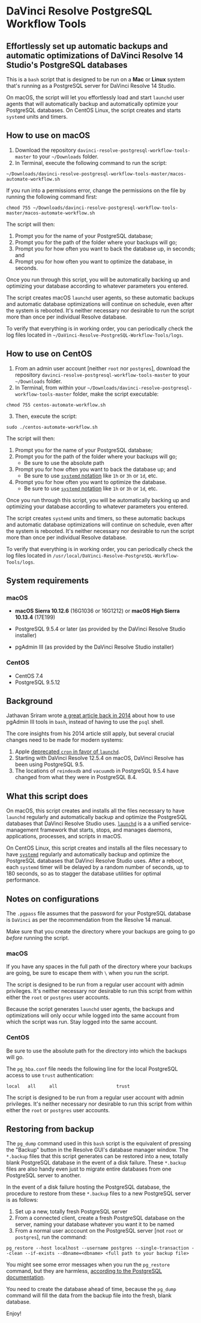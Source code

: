 # DaVinci Resolve PostgreSQL Workflow Tools
## Effortlessly set up automatic backups and automatic optimizations of DaVinci Resolve 14 Studio's PostgreSQL databases

This is a `bash` script that is designed to be run on a **Mac** or **Linux** system that's running as a PostgreSQL server for DaVinci Resolve 14 Studio.

On macOS, the script will let you effortlessly load and start `launchd` user agents that will automatically backup and automatically optimize your PostgreSQL databases. On CentOS Linux, the script creates and starts `systemd` units and timers.

## How to use on macOS
1. Download the repository `davinci-resolve-postgresql-workflow-tools-master` to your `~/Downloads` folder.
2. In Terminal, execute the following command to run the script:
```
~/Downloads/davinci-resolve-postgresql-workflow-tools-master/macos-automate-workflow.sh
```
If you run into a permissions error, change the permissions on the file by running the following command first:
```
chmod 755 ~/Downloads/davinci-resolve-postgresql-workflow-tools-master/macos-automate-workflow.sh
```

The script will then:
1. Prompt you for the name of your PostgreSQL database;
2. Prompt you for the path of the folder where your backups will go;
3. Prompt you for how often you want to back the database up, in seconds; and
4. Prompt you for how often you want to optimize the database, in seconds.

Once you run through this script, you will be automatically backing up and optimizing your database according to whatever parameters you entered.

The script creates macOS `launchd` user agents, so these automatic backups and automatic database optimizations will continue on schedule, even after the system is rebooted. It's neither necessary nor desirable to run the script more than once per individual Resolve database.

To verify that everything is in working order, you can periodically check the log files located in `~/DaVinci-Resolve-PostgreSQL-Workflow-Tools/logs`.

## How to use on CentOS
1. From an admin user account [neither `root` nor `postgres`], download the repository `davinci-resolve-postgresql-workflow-tools-master` to your `~/Downloads` folder.
2. In Terminal, from within your `~/Downloads/davinci-resolve-postgresql-workflow-tools-master` folder, make the script executable:
```
chmod 755 centos-automate-workflow.sh
```
3. Then, execute the script:
```
sudo ./centos-automate-workflow.sh
```

The script will then:
1. Prompt you for the name of your PostgreSQL database;
2. Prompt you for the path of the folder where your backups will go;
    - Be sure to use the absolute path
3. Prompt you for how often you want to back the database up; and
    - Be sure to use [`systemd` notation](https://www.freedesktop.org/software/systemd/man/systemd.time.html) like `1h` or `3h` or `1d`, etc.
4. Prompt you for how often you want to optimize the database.
    - Be sure to use [`systemd` notation](https://www.freedesktop.org/software/systemd/man/systemd.time.html) like `1h` or `3h` or `1d`, etc.

Once you run through this script, you will be automatically backing up and optimizing your database according to whatever parameters you entered.

The script creates `systemd` units and timers, so these automatic backups and automatic database optimizations will continue on schedule, even after the system is rebooted. It's neither necessary nor desirable to run the script more than once per individual Resolve database.

To verify that everything is in working order, you can periodically check the log files located in `/usr/local/DaVinci-Resolve-PostgreSQL-Workflow-Tools/logs`.

## System requirements

### macOS

* **macOS Sierra 10.12.6** (16G1036 or 16G1212) or **macOS High Sierra 10.13.4** (17E199)

* PostgreSQL 9.5.4 or later (as provided by the DaVinci Resolve Studio installer)
* pgAdmin III (as provided by the DaVinci Resolve Studio installer)

### CentOS

* CentOS 7.4
* PostgreSQL 9.5.12
	
## Background

Jathavan Sriram wrote [a great article back in 2014](http://jathavansriram.github.io/2014/04/20/davinci-resolve-how-to-backup-optimize/) about how to use pgAdmin III tools in `bash`, instead of having to use the `psql` shell.

The core insights from his 2014 article still apply, but several crucial changes need to be made for modern systems:
1. Apple [deprecated `cron` in favor of `launchd`](https://developer.apple.com/library/content/documentation/MacOSX/Conceptual/BPSystemStartup/Chapters/ScheduledJobs.html). 
2. Starting with DaVinci Resolve 12.5.4 on macOS, DaVinci Resolve has been using PostgreSQL 9.5.
3. The locations of `reindexdb` and `vacuumdb` in PostgreSQL 9.5.4 have changed from what they were in PostgreSQL 8.4.

## What this script does

On macOS, this script creates and installs all the files necessary to have `launchd` regularly and automatically backup and optimize the PostgreSQL databases that DaVinci Resolve Studio uses. [`launchd`](https://en.wikipedia.org/wiki/Launchd) is a a unified service-management framework that starts, stops, and manages daemons, applications, processes, and scripts in macOS.

On CentOS Linux, this script creates and installs all the files necessary to have [`systemd`](https://en.wikipedia.org/wiki/Systemd) regularly and automatically backup and optimize the PostgreSQL databases that DaVinci Resolve Studio uses. After a reboot, each `systemd` timer will be delayed by a random number of seconds, up to 180 seconds, so as to stagger the database utilities for optimal performance.

## Notes on configurations

The `.pgpass` file assumes that the password for your PostgreSQL database is `DaVinci` as per the recommendation from the Resolve 14 manual.

Make sure that you create the directory where your backups are going to go *before* running the script.

### macOS

If you have any spaces in the full path of the directory where your backups are going, be sure to escape them with `\` when you run the script.

The script is designed to be run from a regular user account with admin privileges. It's neither necessary nor desirable to run this script from within either the `root` or `postgres` user accounts.

Because the script generates `launchd` user agents, the backups and optimizations will only occur while logged into the same account from which the script was run. Stay logged into the same account.

### CentOS

Be sure to use the absolute path for the directory into which the backups will go.

The `pg_hba.conf` file needs the following line for the local PostgreSQL access to use `trust` authentication:
```
local   all     all                      trust
```

The script is designed to be run from a regular user account with admin privileges. It's neither necessary nor desirable to run this script from within either the `root` or `postgres` user accounts.

## Restoring from backup

The `pg_dump` command used in this `bash` script is the equivalent of pressing the "Backup" button in the Resolve GUI's database manager window. The `*.backup` files that this script generates can be restored into a new, totally blank PostgreSQL database in the event of a disk failure. These `*.backup` files are also handy even just to migrate entire databases from one PostgreSQL server to another.

In the event of a disk failure hosting the PostgreSQL database, the procedure to restore from these `*.backup` files to a new PostgreSQL server is as follows:
1. Set up a new, totally fresh PostgreSQL server
2. From a connected client, create a fresh PostgreSQL database on the server, naming your database whatever you want it to be named
3. From a normal user acccount on the PostgreSQL server [not `root` or `postgres`], run the command:

```pg_restore --host localhost --username postgres --single-transaction --clean --if-exists --dbname=<dbname> <full path to your backup file>```

You might see some error messages when you run the `pg_restore` command, but they are harmless, [according to the PostgreSQL documentation](https://www.postgresql.org/docs/9.5/static/app-pgrestore.html).

You need to create the database ahead of time, because the `pg_dump` command will fill the data from the backup file into the fresh, blank database.

Enjoy!
